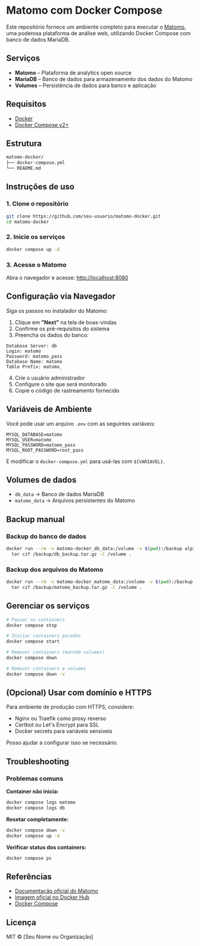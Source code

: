 # Matomo com Docker Compose

Este repositório fornece um ambiente completo para executar o [Matomo](https://matomo.org/), uma poderosa plataforma de análise web, utilizando Docker Compose com banco de dados MariaDB.

## Serviços

- **Matomo** – Plataforma de analytics open source
- **MariaDB** – Banco de dados para armazenamento dos dados do Matomo
- **Volumes** – Persistência de dados para banco e aplicação

## Requisitos

- [Docker](https://docs.docker.com/get-docker/)
- [Docker Compose v2+](https://docs.docker.com/compose/install/)

## Estrutura

```bash
matomo-docker/
├── docker-compose.yml
└── README.md
```

## Instruções de uso

### 1. Clone o repositório

```bash
git clone https://github.com/seu-usuario/matomo-docker.git
cd matomo-docker
```

### 2. Inicie os serviços

```bash
docker compose up -d
```

### 3. Acesse o Matomo

Abra o navegador e acesse: [http://localhost:8080](http://localhost:8080)

## Configuração via Navegador

Siga os passos no instalador do Matomo:

1. Clique em **"Next"** na tela de boas-vindas
2. Confirme os pré-requisitos do sistema
3. Preencha os dados do banco:

```
Database Server: db
Login: matomo
Password: matomo_pass
Database Name: matomo
Table Prefix: matomo_
```

4. Crie o usuário administrador
5. Configure o site que será monitorado
6. Copie o código de rastreamento fornecido

## Variáveis de Ambiente

Você pode usar um arquivo `.env` com as seguintes variáveis:

```env
MYSQL_DATABASE=matomo
MYSQL_USER=matomo
MYSQL_PASSWORD=matomo_pass
MYSQL_ROOT_PASSWORD=root_pass
```

E modificar o `docker-compose.yml` para usá-las com `${VARIAVEL}`.

## Volumes de dados

- `db_data` → Banco de dados MariaDB
- `matomo_data` → Arquivos persistentes do Matomo

## Backup manual

### Backup do banco de dados
```bash
docker run --rm -v matomo-docker_db_data:/volume -v $(pwd):/backup alpine \
  tar czf /backup/db_backup.tar.gz -C /volume .
```

### Backup dos arquivos do Matomo
```bash
docker run --rm -v matomo-docker_matomo_data:/volume -v $(pwd):/backup alpine \
  tar czf /backup/matomo_backup.tar.gz -C /volume .
```

## Gerenciar os serviços

```bash
# Pausar os containers
docker compose stop

# Iniciar containers parados
docker compose start

# Remover containers (mantém volumes)
docker compose down

# Remover containers e volumes
docker compose down -v
```

## (Opcional) Usar com domínio e HTTPS

Para ambiente de produção com HTTPS, considere:

- Nginx ou Traefik como proxy reverso
- Certbot ou Let's Encrypt para SSL
- Docker secrets para variáveis sensíveis

Posso ajudar a configurar isso se necessário.

## Troubleshooting

### Problemas comuns

**Container não inicia:**
```bash
docker compose logs matomo
docker compose logs db
```

**Resetar completamente:**
```bash
docker compose down -v
docker compose up -d
```

**Verificar status dos containers:**
```bash
docker compose ps
```

## Referências

- [Documentação oficial do Matomo](https://matomo.org/docs/)
- [Imagem oficial no Docker Hub](https://hub.docker.com/_/matomo)
- [Docker Compose](https://docs.docker.com/compose/)

## Licença

MIT © [Seu Nome ou Organização]
